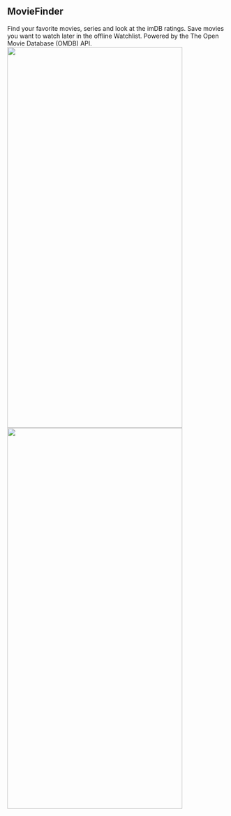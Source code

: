 ## MovieFinder

Find your favorite movies, series and look at the imDB ratings. Save movies you want to watch later in the offline Watchlist. Powered by the 
The Open Movie Database (OMDB) API.
<br />
<img width="401" height="870" src="https://github.com/user-attachments/assets/c087fca2-c6c4-4826-a1c7-6bdb93245579"></img>
<img width="401" height="870" src="https://github.com/user-attachments/assets/fe6085bc-38d6-4718-b690-cd68eb7ead1d"></img>
